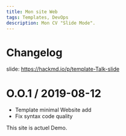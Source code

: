 ```yaml
---
title: Mon site Web
tags: Templates, DevOps
description: Mon CV "Slide Mode".
---
```


# Changelog

<!-- Put the link to this slide here so people can follow -->
slide: https://hackmd.io/p/template-Talk-slide

# O.O.1 / 2019-08-12

- Template minimal Website add 
- Fix syntax code quality

This site is actuel Demo.